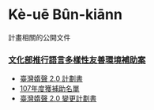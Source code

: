 # Kè-uē Bûn-kiānn
計畫相關的公開文件

### [文化部推行語言多樣性友善環境補助案](https://grants.moc.gov.tw/Web/PointDetail.jsp?R=1&M=1&Key=35&P=2158&PT=2158&PY=2018)
  * [臺灣媠聲 2.0 計劃書](https://www.slideshare.net/chenghunghsueh/107-20/chenghunghsueh/107-20)
  * [107年度獲補助名單](https://www.slideshare.net/chenghunghsueh/107-107774396/chenghunghsueh/107-107774396)
  * [臺灣媠聲 2.0 變更計劃書](https://www.slideshare.net/chenghunghsueh/107-20-116661704)
